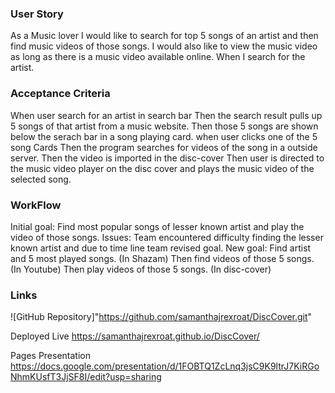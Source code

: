 ### User Story

As a Music lover I would like to search for top 5 songs of an artist and then find music videos of those songs. I would also like to view the music video as long as there is a music video available online. When I search for the artist. 

### Acceptance Criteria

When user search for an artist in search bar 
Then the search result pulls up 5 songs of that artist from a music website.
Then those 5 songs are shown below the serach bar in a song playing card.
when user clicks one of the 5 song Cards
Then the program searches for videos of the song in a outside server. 
Then the video is imported in the disc-cover
Then user is directed to the music video player on the disc cover and plays the music video of the selected song.

### WorkFlow

Initial goal: Find most popular songs of lesser known artist and play the video of those songs. 
Issues: Team encountered difficulty finding the lesser known artist and due to time line team revised goal.
New goal: Find artist and 5 most played songs. (In Shazam)
          Then find videos of those 5 songs. (In Youtube)
          Then play videos of those 5 songs. (In disc-cover)


### Links

![GitHub Repository]"https://github.com/samanthajrexroat/DiscCover.git"

Deployed Live https://samanthajrexroat.github.io/DiscCover/

Pages Presentation https://docs.google.com/presentation/d/1FOBTQ1ZcLnq3jsC9K9ltrJ7KiRGoNhmKUsfT3JjSF8I/edit?usp=sharing